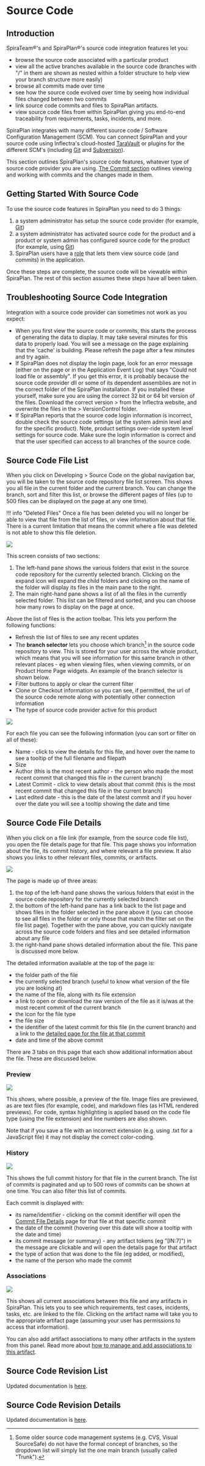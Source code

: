 # Source Code
## Introduction
SpiraTeam®'s and SpiraPlan®'s source code integration features let you:

- browse the source code associated with a particular product 
- view all the active branches available in the source code (branches with "/" in them are shown as nested within a folder structure to help view your branch structure more easily)
- browse all commits made over time
- see how the source code evolved over time by seeing how individual files changed between two commits
- link source code commits and files to SpiraPlan artifacts. 
- view source code files from within SpiraPlan giving you end-to-end traceability from requirements, tasks, incidents, and more.

SpiraPlan integrates with many different source code / Software Configuration Management (SCM). You can connect SpiraPlan and your source code using Inflectra's cloud-hosted  [TaraVault](../../TaraVault-User-Manual/Activating-TaraVault/) or plugins for the different SCM's (including [Git](../../Version-Control-Integration/Integrating-with-Git/) and [Subversion](../../Version-Control-Integration/Integrating-with-Subversion/)). 

This section outlines SpiraPlan's source code features, whatever type of source code provider you are using. [The Commit section](../Commits) outlines viewing and working with commits and the changes made in them.

## Getting Started With Source Code 
To use the source code features in SpiraPlan you need to do 3 things:

1. a system administrator has setup the source code provider (for example, [Git](../../Version-Control-Integration/Integrating-with-Git/#configuring-git-in-spiraplan))
2. a system administrator has activated source code for the product and a product or system admin has configured source code for the product (for example, using [Git](../../Version-Control-Integration/Integrating-with-Git/#use-git-for-your-product))
3. SpiraPlan users have a [role](../../Spira-Administration-Guide/System-Users/#view-edit-product-roles) that lets them view source code (and commits) in the application. 

Once these steps are complete, the source code will be viewable within SpiraPlan. The rest of this section assumes these steps have all been taken.

## Troubleshooting Source Code Integration
Integration with a source code provider can sometimes not work as you expect:

- When you first view the source code or commits, this starts the process of generating the data to display. It may take several minutes for this data to properly load. You will see a message on the page explaining that the 'cache' is building. Please refresh the page after a few minutes and try again.
- If SpiraPlan does not display the login page, look for an error message (either on the page or in the Application Event Log) that says "Could not load file or assembly". If you get this error, it is probably because the source code provider dll or some of its dependent assemblies are not in the correct folder of the SpiraPlan installation. If you installed these yourself, make sure you are using the correct 32 bit or 64 bit version of the files. Download the correct version > from the Inflectra website, and overwrite the files in the > VersionControl folder.
- If SpiraPlan reports that the source code login information is incorrect, double check the source code settings (at the system admin level and for the specific product). Note, product settings over-ride system level settings for source code. Make sure the login information is correct and that the user specified can access to all branches of the source code.


## Source Code File List
When you click on Developing \> Source Code on the global navigation bar, you will be taken to the source code repository file list screen. This shows you all file in the current folder and the current branch. You can change the branch, sort and filter this list, or browse the different pages of files (up to 500 files can be displayed on the page at any one time).

!!! info "Deleted Files"
    Once a file has been deleted you will no longer be able to view that file from the list of files, or view information about that file. There is a current limitation that means the commit where a file was deleted is not able to show this file deletion.

![](img/Source_Code_394.png)

This screen consists of two sections:

1. The left-hand pane shows the various folders that exist in the source code repository for the currently selected branch. Clicking on the expand icon will expand the child folders and clicking on the name of the folder will display its files in the main pane to the right.
2. The main right-hand pane shows a list of all the files in the currently selected folder. This list can be filtered and sorted, and you can choose how many rows to display on the page at once.

Above the list of files is the action toolbar. This lets you perform the following functions:

- Refresh the list of files to see any recent updates
- The **branch selector** lets you choose which branch[^old-scm] in the source code repository to view. This is stored for your user across the whole product, which means that you will see information for this same branch in other relevant places - eg when viewing files, when viewing commits, or on Product Home Page widgets. An example of the branch selector is shown below.
- Filter buttons to apply or clear the current filter
- Clone or Checkout information so you can see, if permitted, the url of the source code remote along with potentially other connection information
- The type of source code provider active for this product

![](img/Source_Code_395.png)

For each file you can see the following information (you can sort or filter on all of these):

- Name - click to view the details for this file, and hover over the name to see a tooltip of the full filename and filepath
- Size
- Author (this is the most recent author - the person who made the most recent commit that changed this file in the current branch)
- Latest Commit - click to view details about that commit (this is the most recent commit that changed this file in the current branch)
- Last edited date - this is the date of the latest commit and if you hover over the date you will see a tooltip showing the date and time

[^old-scm]: Some older source code management systems (e.g. CVS, Visual SourceSafe) do not have the formal concept of branches, so the dropdown list will simply list the one main branch (usually called "Trunk").


## Source Code File Details
When you click on a file link (for example, from the source code file list), you open the file details page for that file. This page shows you information about the file, its commit history, and where relevant a file preview. It also shows you links to other relevant files, commits, or artifacts. 

![](img/Source_Code_396.png)

The page is made up of three areas:

1. the top of the left-hand pane shows the various folders that exist in the source code repository for the currently selected branch
2. the bottom of the left-hand pane has a link back to the list page and shows files in the folder selected in the pane above it (you can choose to see all files in the folder or only those that match the filter set on the file list page). Together with the pane above, you can quickly navigate across the source code folders and files and see detailed information about any file
3. the right-hand pane shows detailed information about the file. This pane is discussed more below.

The detailed information available at the top of the page is:

- the folder path of the file
- the currently selected branch (useful to know what version of the file you are looking at)
- the name of the file, along with its file extension
- a link to open or download the raw version of the file as it is/was at the most recent commit of the current branch
- the icon for the file type
- the file size
- the identifier of the latest commit for this file (in the current branch) and a link to the [detailed page for the file at that commit](../Commits/#commit-file-details)
- date and time of the above commit

There are 3 tabs on this page that each show additional information about the file. These are discussed below.

### Preview
![](img/Source_Code_397.png)

This shows, where possible, a preview of the file. Image files are previewed, as are text files (for example, code), and markdown files (as HTML rendered previews). For code, syntax highlighting is applied based on the code file type (using the file extension) and line numbers are also shown.

Note that if you save a file with an incorrect extension (e.g. using .txt for a JavaScript file) it may not display the correct color-coding.


### History
![](img/Source_Code_398.png)

This shows the full commit history for that file in the current branch. The list of commits is paginated and up to 500 rows of commits can be shown at one time. You can also filter this list of commits. 

Each commit is displayed with:

- its name/identifier - clicking on the commit identifier will open the [Commit File Details](../Commits/#commit-file-details) page for that file at that specific commit
- the date of the commit (hovering over this date will show a tooltip with the date and time)
- its commit message (or summary) - any artifact tokens (eg "[IN:7]") in the message are clickable and will open the details page for that artifact
- the type of action that was done to the file (eg added, or modified),
- the name of the person who made the commit

### Associations
![](img/Source_Code_399.png)

This shows all current associations between this file and any artifacts in SpiraPlan. This lets you to see which requirements, test cases, incidents, tasks, etc. are linked to the file. Clicking on the artifact name will take you to the appropriate artifact page (assuming your user has permissions to access that information).

You can also add artifact associations to many other artifacts in the system from this panel. Read more about [how to manage and add associations to this artifact](Application-Wide.md#associations).

## Source Code Revision List 
Updated documentation is [here](../Commits/#commit-list).

## Source Code Revision Details 
Updated documentation is [here](../Commits/#commit-details).